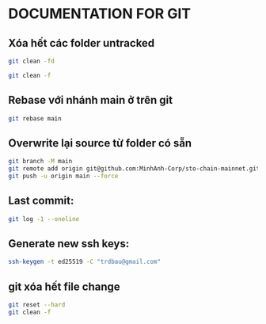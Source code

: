# DOCUMENTATION FOR GIT

## Xóa hết các folder untracked

```bash
git clean -fd
```

```bash
git clean -f
```

## Rebase với nhánh main ở trên git

```bash
git rebase main
```

## Overwrite lại source từ folder có sẵn

```bash
git branch -M main
git remote add origin git@github.com:MinhAnh-Corp/sto-chain-mainnet.git
git push -u origin main --force
```

## Last commit:
```bash
git log -1 --oneline
```

## Generate new ssh keys:
```bash
ssh-keygen -t ed25519 -C "trdbau@gmail.com"
```

## git xóa hết file change
```bash
git reset --hard
git clean -f
```